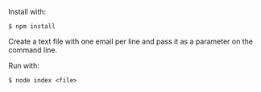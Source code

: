 Install with:

`$ npm install`

Create a text file with one email per line and pass it as a parameter on the command line.

Run with:

`$ node index <file>`
